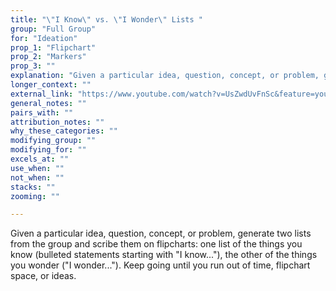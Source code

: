 ```yaml
---
title: "\"I Know\" vs. \"I Wonder\" Lists "
group: "Full Group"
for: "Ideation"
prop_1: "Flipchart"
prop_2: "Markers"
prop_3: ""
explanation: "Given a particular idea, question, concept, or problem, generate two lists from the group and scribe them on flipcharts: one list of the things you know (bulleted statements starting with \"I know...\"), the other of the things you wonder (\"I wonder...\"). Keep going until you run out of time, flipchart space, or ideas."
longer_context: ""
external_link: "https://www.youtube.com/watch?v=UsZwdUvFnSc&feature=youtu.be&t=34m13s"
general_notes: ""
pairs_with: ""
attribution_notes: ""
why_these_categories: ""
modifying_group: ""
modifying_for: ""
excels_at: ""
use_when: ""
not_when: ""
stacks: ""
zooming: ""

---
```


Given a particular idea, question, concept, or problem, generate two lists from the group and scribe them on flipcharts: one list of the things you know (bulleted statements starting with "I know..."), the other of the things you wonder ("I wonder..."). Keep going until you run out of time, flipchart space, or ideas.
